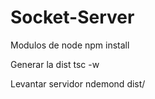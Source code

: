 # Socket-Server
Modulos de node
npm  install

Generar la dist
tsc -w

Levantar servidor
ndemond dist/